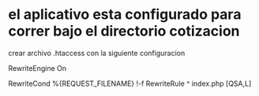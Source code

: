 # el aplicativo esta configurado para correr bajo el directorio cotizacion

crear archivo .htaccess con la siguiente configuracion

RewriteEngine On

RewriteCond %{REQUEST_FILENAME} !-f
RewriteRule ^ index.php [QSA,L]



